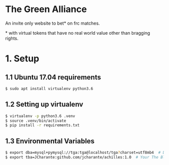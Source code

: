 The Green Alliance
==================

An invite only website to bet\* on frc matches.

\* with virtual tokens that have no real world value other than bragging rights.


# 1. Setup

## 1.1 Ubuntu 17.04 requirements

```bash
$ sudo apt install virtualenv python3.6
```

## 1.2 Setting up virtualenv

```bash
$ virtualenv -p python3.6 .venv
$ source .venv/bin/activate
$ pip install -r requirements.txt
```

## 1.3 Environmental Variables

```bash
$ export dba=mysql+pymysql://tga:tga@localhost/tga?charset=utf8mb4  # Database address
$ export tba=JCharante:github.com/jcharante/achilles:1.0  # Your The Blue Alliance Agent String for the v2 api
```
